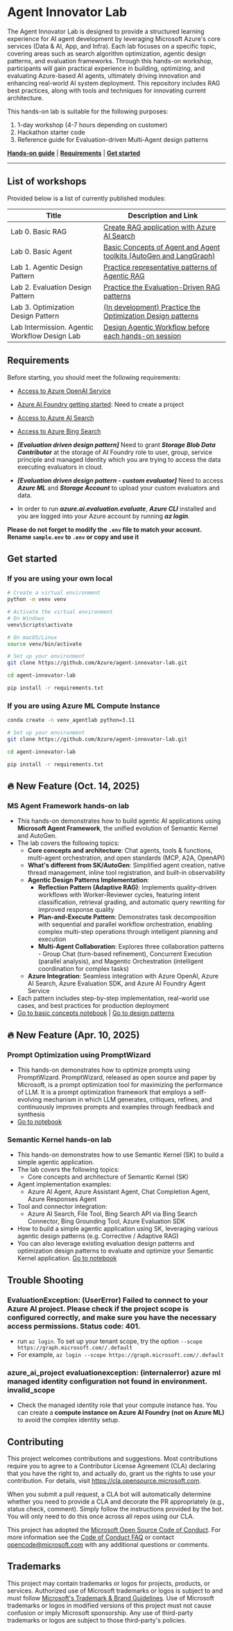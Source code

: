 # Agent Innovator Lab

The Agent Innovator Lab is designed to provide a structured learning experience for AI agent development by leveraging Microsoft Azure's core services (Data & AI, App, and Infra). Each lab focuses on a specific topic, covering areas such as search algorithm optimization, agentic design patterns, and evaluation frameworks. Through this hands-on workshop, participants will gain practical experience in building, optimizing, and evaluating Azure-based AI agents, ultimately driving innovation and enhancing real-world AI system deployment.
This repository includes RAG best practices, along with tools and techniques for innovating current architecture. 


This hands-on lab is suitable for the following purposes:

1. 1-day workshop (4-7 hours depending on customer)
2. Hackathon starter code
3. Reference guide for Evaluation-driven Multi-Agent design patterns


[**Hands-on guide**](https://azure.github.io/agent-innovator-lab/) | [**Requirements**](#requirements) | [**Get started**](#get-started) 

----------------------------------------------------------------------------------------

## List of workshops

Provided below is a list of currently published modules:

| Title  | Description and Link  |
|-------|-----|
| Lab 0. Basic RAG | [Create RAG application with Azure AI Search](0_basic-rag)  |
| Lab 0. Basic Agent | [Basic Concepts of Agent and Agent toolkits (AutoGen and LangGraph)](0_basic-agent) |
| Lab 1. Agentic Design Pattern | [Practice representative patterns of Agentic RAG](1_agentic-design-ptn) |
| Lab 2. Evaluation Design Pattern | [Practice the Evaluation-Driven RAG patterns](2_eval-design-ptn) |
| Lab 3. Optimization Design Pattern | [(In development) Practice the Optimization Design patterns](3_optimization-design-ptn)   |
| Lab Intermission. Agentic Workflow Design Lab | [Design Agentic Workflow before each hands-on session ](lab_intermission) |
 

## Requirements
Before starting, you should meet the following requirements:

- [Access to Azure OpenAI Service](https://go.microsoft.com/fwlink/?linkid=2222006)
- [Azure AI Foundry getting started](https://int.ai.azure.com/explore/gettingstarted): Need to create a project
- [Access to Azure AI Search](https://learn.microsoft.com/en-us/azure/search/search-what-is-azure-search)
- [Access to Azure Bing Search](https://learn.microsoft.com/en-us/bing/search-apis/bing-web-search/create-bing-search-service-resource)

- ***[Evaluation driven design pattern]*** Need to grant ***Storage Blob Data Contributor*** at the storage of AI Foundry role to user, group, service principle and managed Identity which you are trying to access the data executing evaluators in cloud.

- ***[Evaluation driven design pattern - custom evaluator]*** Need to access ***Azure ML*** and ***Storage Account*** to upload your custom evaluators and data.

- In order to run ***azure.ai.evaluation.evaluate***, ***Azure CLI*** installed and you are logged into your Azure account by running ***az login***.


**Please do not forget to modify the `.env` file to match your account. Rename `sample.env` to `.env` or copy and use it**

## Get started

### If you are using your own local 
```bash
# Create a virtual environment
python -m venv venv

# Activate the virtual environment
# On Windows
venv\Scripts\activate

# On macOS/Linux
source venv/bin/activate

# Set up your environment
git clone https://github.com/Azure/agent-innovator-lab.git

cd agent-innovator-lab 

pip install -r requirements.txt


```

### If you are using Azure ML Compute Instance
```bash
conda create -n venv_agentlab python=3.11

# Set up your environment
git clone https://github.com/Azure/agent-innovator-lab.git

cd agent-innovator-lab 

pip install -r requirements.txt
```

## 🔥 New Feature (Oct. 14, 2025)

### MS Agent Framework hands-on lab<br>
- This hands-on demonstrates how to build agentic AI applications using **Microsoft Agent Framework**, the unified evolution of Semantic Kernel and AutoGen.
- The lab covers the following topics:
    - **Core concepts and architecture**: Chat agents, tools & functions, multi-agent orchestration, and open standards (MCP, A2A, OpenAPI)
    - **What's different from SK/AutoGen**: Simplified agent creation, native thread management, inline tool registration, and built-in observability
    - **Agentic Design Patterns Implementation**:
        - **Reflection Pattern (Adaptive RAG)**: Implements quality-driven workflows with Worker-Reviewer cycles, featuring intent classification, retrieval grading, and automatic query rewriting for improved response quality
        - **Plan-and-Execute Pattern**: Demonstrates task decomposition with sequential and parallel workflow orchestration, enabling complex multi-step operations through intelligent planning and execution
        - **Multi-Agent Collaboration**: Explores three collaboration patterns - Group Chat (turn-based refinement), Concurrent Execution (parallel analysis), and Magentic Orchestration (intelligent coordination for complex tasks)
    - **Azure Integration**: Seamless integration with Azure OpenAI, Azure AI Search, Azure Evaluation SDK, and Azure AI Foundry Agent Service
- Each pattern includes step-by-step implementation, real-world use cases, and best practices for production deployment
- <a href="https://github.com/Azure/agent-innovator-lab/tree/main/0_basic-agent/AgentFramework">Go to basic concepts notebook</a> | <a href="https://github.com/Azure/agent-innovator-lab/tree/main/1_agentic-design-ptn">Go to design patterns</a>

## 🔥 New Feature (Apr. 10, 2025)

### Prompt Optimization using PromptWizard<br>
- This hands-on demonstrates how to optimize prompts using PromptWizard. PromptWizard, released as open source and paper by Microsoft, is a prompt optimization tool for maximizing the performance of LLM. It is a prompt optimization framework that employs a self-evolving mechanism in which LLM generates, critiques, refines, and continuously improves prompts and examples through feedback and synthesis
- <a href="https://github.com/Azure/agent-innovator-lab/tree/main/3_optimization-design-ptn/03_prompt-optimization">Go to notebook</a>

### Semantic Kernel hands-on lab<br>
- This hands-on demonstrates how to use Semantic Kernel (SK) to build a simple agentic application.
- The lab covers the following topics:
    - Core concepts and architecture of Semantic Kernel (SK)
- Agent implementation examples:
    - Azure AI Agent, Azure Assistant Agent, Chat Completion Agent, Azure Responses Agent
- Tool and connector integration:
    - Azure AI Search, File Tool, Bing Search API via Bing Search Connector, Bing Grounding Tool, Azure Evaluation SDK 
- How to build a simple agentic application using SK, leveraging various agentic design patterns (e.g. Corrective / Adaptive RAG)
- You can also leverage existing evaluation design patterns and optimization design patterns to evaluate and optimize your Semantic Kernel application.
  <a href="https://github.com/Azure/agent-innovator-lab/blob/main/0_basic-agent/SK/1_basic-concept-with-sk.ipynb">Go to notebook</a>


## Trouble Shooting

### EvaluationException: (UserError) Failed to connect to your Azure AI project. Please check if the project scope is configured correctly, and make sure you have the necessary access permissions. Status code: 401.
- run `az login`. To set up your tenant scope, try the option `--scope https://graph.microsoft.com//.default`
- For example, `az login --scope https://graph.microsoft.com//.default`

### azure_ai_project evaluationexception: (internalerror) azure ml managed identity configuration not found in environment. invalid_scope
- Check the managed identity role that your compute instance has. You can create a **compute instance on Azure AI Foundry (not on Azure ML)** to avoid the complex identity setup. 

## Contributing

This project welcomes contributions and suggestions.  Most contributions require you to agree to a
Contributor License Agreement (CLA) declaring that you have the right to, and actually do, grant us
the rights to use your contribution. For details, visit https://cla.opensource.microsoft.com.

When you submit a pull request, a CLA bot will automatically determine whether you need to provide
a CLA and decorate the PR appropriately (e.g., status check, comment). Simply follow the instructions
provided by the bot. You will only need to do this once across all repos using our CLA.

This project has adopted the [Microsoft Open Source Code of Conduct](https://opensource.microsoft.com/codeofconduct/).
For more information see the [Code of Conduct FAQ](https://opensource.microsoft.com/codeofconduct/faq/) or
contact [opencode@microsoft.com](mailto:opencode@microsoft.com) with any additional questions or comments.

## Trademarks

This project may contain trademarks or logos for projects, products, or services. Authorized use of Microsoft 
trademarks or logos is subject to and must follow 
[Microsoft's Trademark & Brand Guidelines](https://www.microsoft.com/en-us/legal/intellectualproperty/trademarks/usage/general).
Use of Microsoft trademarks or logos in modified versions of this project must not cause confusion or imply Microsoft sponsorship.
Any use of third-party trademarks or logos are subject to those third-party's policies.
